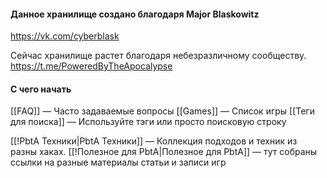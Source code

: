 #### Данное хранилище создано благодаря **Major Blaskowitz**
https://vk.com/cyberblask 

Сейчас хранилище растет благодаря небезразличному сообществу.
https://t.me/PoweredByTheApocalypse

#### С чего начать
[[FAQ]] — Часто задаваемые вопросы
[[Games]] — Список игры
[[Теги для поиска]] — Используйте тэги или просто поисковую строку

[[!PbtA Техники|PbtA Техники]] — Коллекция подходов и техник из разны хаках.
[[!Полезное для PbtA|Полезное для PbtA]] — тут собраны ссылки на разные материалы статьи и записи игр

